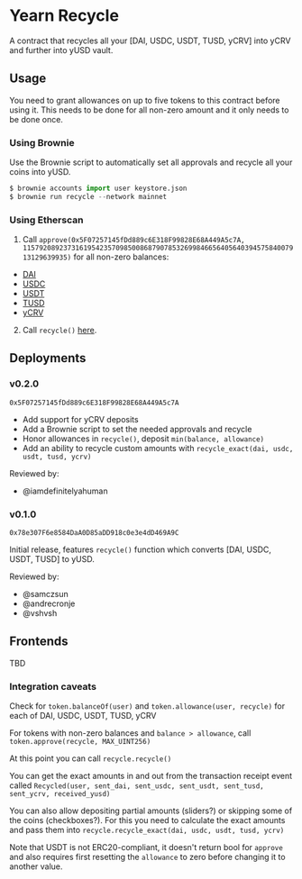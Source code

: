 # Yearn Recycle

A contract that recycles all your [DAI, USDC, USDT, TUSD, yCRV] into yCRV and further into yUSD vault.

## Usage

You need to grant allowances on up to five tokens to this contract before using it. This needs to be done for all non-zero amount and it only needs to be done once.

### Using Brownie

Use the Brownie script to automatically set all approvals and recycle all your coins into yUSD.

```python
$ brownie accounts import user keystore.json
$ brownie run recycle --network mainnet
```

### Using Etherscan

1. Call `approve(0x5F07257145fDd889c6E318F99828E68A449A5c7A, 115792089237316195423570985008687907853269984665640564039457584007913129639935)` for all non-zero balances:
- [DAI](https://etherscan.io/address/0x6B175474E89094C44Da98b954EedeAC495271d0F#writeContract)
- [USDC](https://etherscan.io/address/0xA0b86991c6218b36c1d19D4a2e9Eb0cE3606eB48#writeProxyContract)
- [USDT](https://etherscan.io/address/0xdAC17F958D2ee523a2206206994597C13D831ec7#writeContract)
- [TUSD](https://etherscan.io/address/0x0000000000085d4780B73119b644AE5ecd22b376#writeProxyContract)
- [yCRV](https://etherscan.io/address/0xdF5e0e81Dff6FAF3A7e52BA697820c5e32D806A8#writeContract)

2. Call `recycle()` [here](https://etherscan.io/address/0x5F07257145fDd889c6E318F99828E68A449A5c7A#writeContract).

## Deployments

### v0.2.0
`0x5F07257145fDd889c6E318F99828E68A449A5c7A`

- Add support for yCRV deposits
- Add a Brownie script to set the needed approvals and recycle
- Honor allowances in `recycle()`, deposit `min(balance, allowance)`
- Add an ability to recycle custom amounts with `recycle_exact(dai, usdc, usdt, tusd, ycrv)`

Reviewed by:
- @iamdefinitelyahuman

### v0.1.0
`0x78e307F6e8584DaA0D85aDD918c0e3e4dD469A9C`

Initial release, features `recycle()` function which converts [DAI, USDC, USDT, TUSD] to yUSD.

Reviewed by:
- @samczsun
- @andrecronje
- @vshvsh

## Frontends

TBD

### Integration caveats

Check for `token.balanceOf(user)` and `token.allowance(user, recycle)` for each of DAI, USDC, USDT, TUSD, yCRV

For tokens with non-zero balances and `balance > allowance`, call `token.approve(recycle, MAX_UINT256)`

At this point you can call `recycle.recycle()`

You can get the exact amounts in and out from the transaction receipt event called `Recycled(user, sent_dai, sent_usdc, sent_usdt, sent_tusd, sent_ycrv, received_yusd)`

You can also allow depositing partial amounts (sliders?) or skipping some of the coins (checkboxes?). For this you need to calculate the exact amounts and pass them into `recycle.recycle_exact(dai, usdc, usdt, tusd, ycrv)`

Note that USDT is not ERC20-compliant, it doesn't return bool for `approve` and also requires first resetting the `allowance` to zero before changing it to another value.
